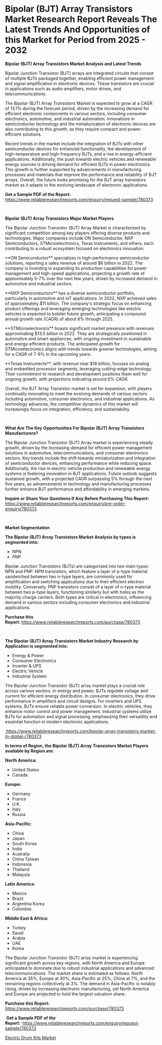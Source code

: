 <p><h1>Bipolar (BJT) Array Transistors Market Research Report Reveals The Latest Trends And Opportunities of this Market for Period from 2025 - 2032</h1></p><p><strong>Bipolar (BJT) Array Transistors Market Analysis and Latest Trends</strong></p>
<p><p>Bipolar Junction Transistor (BJT) arrays are integrated circuits that consist of multiple BJTs packaged together, enabling efficient power management and signal amplification in electronic devices. These transistors are crucial in applications such as audio amplifiers, motor drives, and telecommunications. </p><p>The Bipolar (BJT) Array Transistors Market is expected to grow at a CAGR of 13.1% during the forecast period, driven by the increasing demand for efficient electronic components in various sectors, including consumer electronics, automotive, and industrial automation. Innovations in semiconductor technology and the miniaturization of electronic devices are also contributing to this growth, as they require compact and power-efficient solutions.</p><p>Recent trends in the market include the integration of BJTs with other semiconductor devices for enhanced functionality, the development of high-temperature and high-frequency BJTs, and a rise in energy-efficient applications. Additionally, the push towards electric vehicles and renewable energy sources is driving demand for efficient BJTs in power electronics. This growth is further supported by advancements in manufacturing processes and materials that improve the performance and reliability of BJT arrays. Overall, the future looks promising for the BJT array transistors market as it adapts to the evolving landscape of electronic applications.</p></p>
<p><strong>Get a Sample PDF of the Report:&nbsp;</strong> <a href="https://www.reliableresearchreports.com/enquiry/request-sample/780373?utm_campaign=3364&utm_medium=2&utm_source=Github&utm_content=ia&utm_term=26032025&utm_id=bipolar-bjt-array-transistors">https://www.reliableresearchreports.com/enquiry/request-sample/780373</a></p>
<p>&nbsp;</p>
<p><strong>Bipolar (BJT) Array Transistors Major Market Players</strong></p>
<p><p>The Bipolar Junction Transistor (BJT) Array Market is characterized by significant competition among key players offering diverse products and technologies. Major companies include ON Semiconductor, NXP Semiconductors, STMicroelectronics, Texas Instruments, and others, each contributing to a robust ecosystem focused on electronics innovation.</p><p>**ON Semiconductor** specializes in high-performance semiconductor solutions, reporting a sales revenue of around $6 billion in 2022. The company is investing in expanding its production capabilities for power management and high-speed applications, projecting a growth rate of approximately 5-7% over the next few years, driven by increased demand in automotive and industrial sectors.</p><p>**NXP Semiconductors** has a diverse semiconductor portfolio, particularly in automotive and IoT applications. In 2022, NXP achieved sales of approximately $11 billion. The company's strategic focus on enhancing product offerings and leveraging emerging technologies like electric vehicles is expected to bolster future growth, anticipating a compound annual growth rate (CAGR) of about 6% through 2025.</p><p>**STMicroelectronics** boasts significant market presence with revenues approximating $13.5 billion in 2022. They are strategically positioned in automotive and smart appliances, with ongoing investment in sustainable and energy-efficient products. The anticipated growth for STMicroelectronics aligns with trends towards greener technologies, aiming for a CAGR of 7-9% in the upcoming years.</p><p>**Texas Instruments**, with revenue near $18 billion, focuses on analog and embedded processor segments, leveraging cutting-edge technology. Their commitment to research and development positions them well for ongoing growth, with projections indicating around 6% CAGR.</p><p>Overall, the BJT Array Transistor market is set for expansion, with players continually innovating to meet the evolving demands of various sectors including automotive, consumer electronics, and industrial applications. As technology advances, the competitive dynamics of this market will increasingly focus on integration, efficiency, and sustainability.</p></p>
<p>&nbsp;</p>
<p><strong>What Are The Key Opportunities For Bipolar (BJT) Array Transistors Manufacturers?</strong></p>
<p><p>The Bipolar Junction Transistor (BJT) Array market is experiencing steady growth, driven by the increasing demand for efficient power management solutions in automotive, telecommunications, and consumer electronics sectors. Key trends include the shift towards miniaturization and integration of semiconductor devices, enhancing performance while reducing space. Additionally, the rise in electric vehicle production and renewable energy systems is fostering innovation in BJT applications. Future outlook suggests sustained growth, with a projected CAGR surpassing 5% through the next five years, as advancements in technology and manufacturing processes further enhance BJT performance and affordability in emerging markets.</p></p>
<p><strong>Inquire or Share Your Questions If Any Before Purchasing This Report:</strong> <a href="https://www.reliableresearchreports.com/enquiry/pre-order-enquiry/780373?utm_campaign=3364&utm_medium=2&utm_source=Github&utm_content=ia&utm_term=26032025&utm_id=bipolar-bjt-array-transistors">https://www.reliableresearchreports.com/enquiry/pre-order-enquiry/780373</a></p>
<p>&nbsp;</p>
<p><strong>Market Segmentation</strong></p>
<p><strong>The Bipolar (BJT) Array Transistors Market Analysis by types is segmented into:</strong></p>
<p><ul><li>NPN</li><li>PNP</li></ul></p>
<p><p>Bipolar Junction Transistors (BJTs) are categorized into two main types: NPN and PNP. NPN transistors, which feature a layer of p-type material sandwiched between two n-type layers, are commonly used for amplification and switching applications due to their efficient electron mobility. Conversely, PNP transistors consist of a layer of n-type material between two p-type layers, functioning similarly but with holes as the majority charge carriers. Both types are critical in electronics, influencing demand in various sectors including consumer electronics and industrial applications.</p></p>
<p><strong>Purchase this Report:&nbsp;</strong><a href="https://www.reliableresearchreports.com/purchase/780373?utm_campaign=3364&utm_medium=2&utm_source=Github&utm_content=ia&utm_term=26032025&utm_id=bipolar-bjt-array-transistors">https://www.reliableresearchreports.com/purchase/780373</a></p>
<p>&nbsp;</p>
<p><strong>The Bipolar (BJT) Array Transistors Market Industry Research by Application is segmented into:</strong></p>
<p><ul><li>Energy & Power</li><li>Consumer Electronics</li><li>Inverter & UPS</li><li>Electric Vehicle</li><li>Industrial System</li></ul></p>
<p><p>The Bipolar Junction Transistor (BJT) array market plays a crucial role across various sectors. In energy and power, BJTs regulate voltage and current for efficient energy distribution. In consumer electronics, they drive performance in amplifiers and circuit designs. For inverters and UPS systems, BJTs ensure reliable power conversion. In electric vehicles, they enhance motor control and power management. Industrial systems utilize BJTs for automation and signal processing, emphasizing their versatility and essential function in modern electronic applications.</p></p>
<p><a href="https://www.reliableresearchreports.com/bipolar-array-transistors-market-in-global-r780373?utm_campaign=3364&utm_medium=2&utm_source=Github&utm_content=ia&utm_term=26032025&utm_id=bipolar-bjt-array-transistors">&nbsp;https://www.reliableresearchreports.com/bipolar-array-transistors-market-in-global-r780373</a></p>
<p><strong>In terms of Region, the Bipolar (BJT) Array Transistors Market Players available by Region are:</strong></p>
<p>
    <p> <strong> North America: </strong>
        <ul>
            <li>United States</li>
            <li>Canada</li>
        </ul>
        </p> 
    <p> <strong> Europe: </strong>
        <ul>
            <li>Germany</li>
            <li>France</li>
            <li>U.K.</li>
            <li>Italy</li>
            <li>Russia</li>
        </ul>
        </p> 
    <p> <strong> Asia-Pacific: </strong>
        <ul>
            <li>China</li>
            <li>Japan</li>
            <li>South Korea</li>
            <li>India</li>
            <li>Australia</li>
            <li>China Taiwan</li>
            <li>Indonesia</li>
            <li>Thailand</li>
            <li>Malaysia</li>
        </ul>
        </p> 
    <p> <strong> Latin America: </strong>
        <ul>
            <li>Mexico</li>
            <li>Brazil</li>
            <li>Argentina Korea</li>
            <li>Colombia</li>
        </ul>
        </p> 
    <p> <strong> Middle East & Africa: </strong>
        <ul>
            <li>Turkey</li>
            <li>Saudi</li>
            <li>Arabia</li>
            <li>UAE</li>
            <li>Korea</li>
        </ul>
    </p>
    </p>
<p><p>The Bipolar Junction Transistor (BJT) array market is experiencing significant growth across key regions, with North America and Europe anticipated to dominate due to robust industrial applications and advanced telecommunications. The market share is estimated as follows: North America at 35%, Europe at 30%, Asia-Pacific at 25%, China at 7%, and the remaining regions collectively at 3%. The demand in Asia-Pacific is notably rising, driven by increasing electronic manufacturing, yet North America and Europe are projected to hold the largest valuation share.</p></p>
<p><strong>Purchase this Report: </strong><a href="https://www.reliableresearchreports.com/purchase/780373?utm_campaign=3364&utm_medium=2&utm_source=Github&utm_content=ia&utm_term=26032025&utm_id=bipolar-bjt-array-transistors">https://www.reliableresearchreports.com/purchase/780373</a></p>
<p>&nbsp;<strong>Get a Sample PDF of the Report:&nbsp;&nbsp;</strong><a href="https://www.reliableresearchreports.com/enquiry/request-sample/780373?utm_campaign=3364&utm_medium=2&utm_source=Github&utm_content=ia&utm_term=26032025&utm_id=bipolar-bjt-array-transistors">https://www.reliableresearchreports.com/enquiry/request-sample/780373</a></p>
<p><strong></strong></p>
<p><p><a href="https://github.com/huelarnzeba29/Market-Research-Report-List-1/blob/main/electric-drum-kits-market.md?utm_campaign=3364&utm_medium=2&utm_source=Github&utm_content=ia&utm_term=26032025&utm_id=bipolar-bjt-array-transistors">Electric Drum Kits Market</a></p></p>